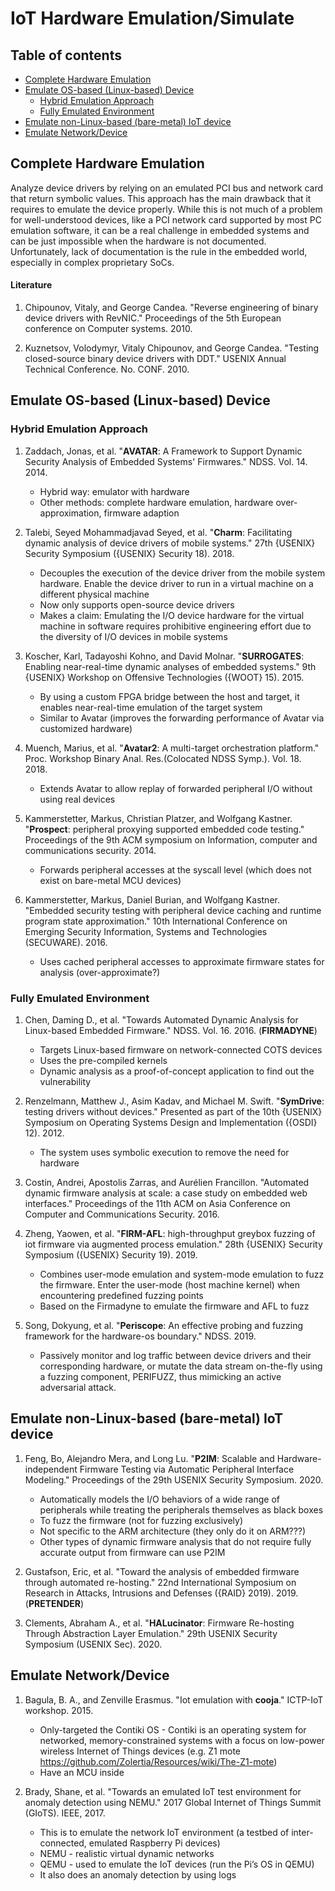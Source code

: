# IoT Hardware Emulation/Simulate
## Table of contents
- [Complete Hardware Emulation](#complete-hardware-emulation)
- [Emulate OS-based (Linux-based) Device](#emulate-OS-based--Linux-based--device)
	- [Hybrid Emulation Approach](#hybrid-emulation-approach)
	- [Fully Emulated Environment](#fully-emulated-environment)
- [Emulate non-Linux-based (bare-metal) IoT device](#emulate-non-Linux-based-\(bare-metal\)-IoT-device)
- [Emulate Network/Device](#emulate-network\/device)


## Complete Hardware Emulation
Analyze device drivers by relying on an emulated PCI bus and network card that return symbolic values.
This approach has the main drawback that it requires to emulate the device properly. While this is not much of a problem for well-understood devices, like a PCI network card supported by most PC emulation software, it can be a real challenge in embedded systems and can be just impossible when the hardware is not documented. Unfortunately, lack of documentation is the rule in the embedded world, especially in complex proprietary SoCs.

#### Literature
1. Chipounov, Vitaly, and George Candea. "Reverse engineering of binary device drivers with RevNIC." Proceedings of the 5th European conference on Computer systems. 2010.

2. Kuznetsov, Volodymyr, Vitaly Chipounov, and George Candea. "Testing closed-source binary device drivers with DDT." USENIX Annual Technical Conference. No. CONF. 2010.


## Emulate OS-based (Linux-based) Device
### Hybrid Emulation Approach
1. Zaddach, Jonas, et al. "**AVATAR**: A Framework to Support Dynamic Security Analysis of Embedded Systems' Firmwares." NDSS. Vol. 14. 2014.
	- Hybrid way: emulator with hardware
	- Other methods: complete hardware emulation, hardware over-approximation, firmware adaption  

2. Talebi, Seyed Mohammadjavad Seyed, et al. "**Charm**: Facilitating dynamic analysis of device drivers of mobile systems." 27th {USENIX} Security Symposium ({USENIX} Security 18). 2018.
	- Decouples the execution of the device driver from the mobile system hardware. Enable the device driver to run in a virtual machine on a different physical machine
	- Now only supports open-source device drivers
	- Makes a claim: Emulating the I/O device hardware for the virtual machine in software requires prohibitive engineering effort due to the diversity of I/O devices in mobile systems

3. Koscher, Karl, Tadayoshi Kohno, and David Molnar. "**SURROGATES**: Enabling near-real-time dynamic analyses of embedded systems." 9th {USENIX} Workshop on Offensive Technologies ({WOOT} 15). 2015.
	- By using a custom FPGA bridge between the host and target, it enables near-real-time emulation of the target system
	- Similar to Avatar (improves the forwarding performance of Avatar via customized hardware)

4. Muench, Marius, et al. "**Avatar2**: A multi-target orchestration platform." Proc. Workshop Binary Anal. Res.(Colocated NDSS Symp.). Vol. 18. 2018.
	- Extends Avatar to allow replay of forwarded peripheral I/O without using real devices

5. Kammerstetter, Markus, Christian Platzer, and Wolfgang Kastner. "**Prospect**: peripheral proxying supported embedded code testing." Proceedings of the 9th ACM symposium on Information, computer and communications security. 2014.
	- Forwards peripheral accesses at the syscall level (which does not exist on bare-metal MCU devices)

6. Kammerstetter, Markus, Daniel Burian, and Wolfgang Kastner. "Embedded security testing with peripheral device caching and runtime program state approximation." 10th International Conference on Emerging Security Information, Systems and Technologies (SECUWARE). 2016.
	- Uses cached peripheral accesses to approximate firmware states for analysis (over-approximate?)

### Fully Emulated Environment
1. Chen, Daming D., et al. "Towards Automated Dynamic Analysis for Linux-based Embedded Firmware." NDSS. Vol. 16. 2016. (**FIRMADYNE**)
	- Targets Linux-based firmware on network-connected COTS devices
	- Uses the pre-compiled kernels
	- Dynamic analysis as a proof-of-concept application to find out the vulnerability

2. Renzelmann, Matthew J., Asim Kadav, and Michael M. Swift. "**SymDrive**: testing drivers without devices." Presented as part of the 10th {USENIX} Symposium on Operating Systems Design and Implementation ({OSDI} 12). 2012.
	- The system uses symbolic execution to remove the need for hardware

3. Costin, Andrei, Apostolis Zarras, and Aurélien Francillon. "Automated dynamic firmware analysis at scale: a case study on embedded web interfaces." Proceedings of the 11th ACM on Asia Conference on Computer and Communications Security. 2016.

4. Zheng, Yaowen, et al. "**FIRM-AFL**: high-throughput greybox fuzzing of iot firmware via augmented process emulation." 28th {USENIX} Security Symposium ({USENIX} Security 19). 2019.
	- Combines user-mode emulation and system-mode emulation to fuzz the firmware. Enter the user-mode (host machine kernel) when encountering predefined fuzzing points
	- Based on the Firmadyne to emulate the firmware and AFL to fuzz

5. Song, Dokyung, et al. "**Periscope**: An effective probing and fuzzing framework for the hardware-os boundary." NDSS. 2019.
	- Passively monitor and log traffic between device drivers and their corresponding hardware, or mutate the data stream on-the-fly using a fuzzing component, PERIFUZZ, thus mimicking an active adversarial attack.

## Emulate non-Linux-based (bare-metal) IoT device
1. Feng, Bo, Alejandro Mera, and Long Lu. "**P2IM**: Scalable and Hardware-independent Firmware Testing via Automatic Peripheral Interface Modeling." Proceedings of the 29th USENIX Security Symposium. 2020.
	- Automatically models the I/O behaviors of a wide range of peripherals while treating the peripherals themselves as black boxes
	- To fuzz the firmware (not for fuzzing exclusively)
	- Not specific to the ARM architecture (they only do it on ARM???)
	- Other types of dynamic firmware analysis that do not require fully accurate output from firmware can use P2IM

2. Gustafson, Eric, et al. "Toward the analysis of embedded firmware through automated re-hosting." 22nd International Symposium on Research in Attacks, Intrusions and Defenses ({RAID} 2019). 2019. (**PRETENDER**) 

3. Clements, Abraham A., et al. "**HALucinator**: Firmware Re-hosting Through Abstraction Layer Emulation." 29th USENIX Security Symposium (USENIX Sec). 2020.

## Emulate Network/Device
1. Bagula, B. A., and Zenville Erasmus. "Iot emulation with **cooja**." ICTP-IoT workshop. 2015.
	- Only-targeted the Contiki OS - Contiki is an operating system for networked, memory-constrained systems with a focus on low-power wireless Internet of Things devices (e.g. Z1 mote https://github.com/Zolertia/Resources/wiki/The-Z1-mote)
	- Have an MCU inside

2. Brady, Shane, et al. "Towards an emulated IoT test environment for anomaly detection using NEMU." 2017 Global Internet of Things Summit (GIoTS). IEEE, 2017.
	- This is to emulate the network IoT environment (a testbed of inter-connected, emulated Raspberry Pi devices)
	- NEMU - realistic virtual dynamic networks
	- QEMU - used to emulate the IoT devices (run the Pi’s OS in QEMU)
	- It also does an anomaly detection by using logs



